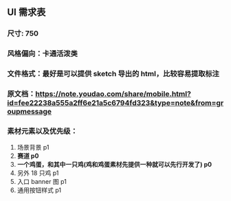 ## UI 需求表
### 尺寸: 750
### 风格偏向：卡通活泼类
### 文件格式：最好是可以提供 sketch 导出的 html，比较容易提取标注
### 原文档：https://note.youdao.com/share/mobile.html?id=fee22238a555a2ff6e21a5c6794fd323&type=note&from=groupmessage
### 素材元素以及优先级：
1. 场景背景 p1
2. **赛道 p0**
3. **一个鸡蛋，和其中一只鸡(鸡和鸡蛋素材先提供一种就可以先行开发了) p0**
4. 另外 18 只鸡 p1
5. 入口 banner 图  p1
6. 通用按钮样式 p1
